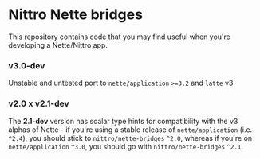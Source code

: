 Nittro Nette bridges
====================

This repository contains code that you may find useful when you're developing a Nette/Nittro app.
### v3.0-dev
Unstable and untested port to `nette/application` `>=3.2` and `latte` v3 

### v2.0 x v2.1-dev

The **2.1-dev** version has scalar type hints for compatibility with the v3 alphas of Nette - if you're
using a stable release of `nette/application` (i.e. `^2.4`), you should stick to `nittro/nette-bridges` `^2.0`,
whereas if you're on `nette/application` `^3.0`, you should go with `nittro/nette-bridges` `^2.1`.
